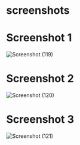 # screenshots

# Screenshot 1

![Screenshot (119)](https://user-images.githubusercontent.com/58553401/120925538-9d679d80-c6f6-11eb-8e7d-b3051b57850f.png)


# Screenshot 2

![Screenshot (120)](https://user-images.githubusercontent.com/58553401/120925551-ab1d2300-c6f6-11eb-9cd0-41473ea8ee25.png)


# Screenshot 3

![Screenshot (121)](https://user-images.githubusercontent.com/58553401/120925557-b40df480-c6f6-11eb-8b9f-a307a8282426.png)

